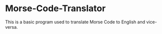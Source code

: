 # Morse-Code-Translator
This is a basic program used to translate Morse Code to English and vice-versa. 
